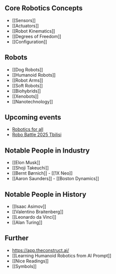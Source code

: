 ## Core Robotics Concepts
- [[Sensors]]
- [[Actuators]]
- [[Robot Kinematics]]
- [[Degrees of Freedom]]
- [[Configuration]]

## Robots
- [[Dog Robots]]
- [[Humanoid Robots]]
- [[Robot Arms]]
- [[Soft Robots]]
- [[Biohybrids]]
- [[Xenobots]]
- [[Nanotechnology]]

## Upcoming events
- [Robotics for all](https://www.roboticsforall.net/)
- [Robo Battle 2025 Tbilisi](https://www.facebook.com/events/tbilisi-georgia/robo-battle-2025/613974718346782/)

## Notable People in Industry
- [[Elon Musk]]
- [[Shoji Takeuchi]]
- [[Bernt Børnich]] - [[1X Neo]]
- [[Aaron Saunders]] - [[Boston Dynamics]]

## Notable People in History
- [[Isaac Asimov]]
- [[Valentino Braitenberg]]
- [[Leonardo da Vinci]]
- [[Alan Turing]]

## Further
- https://app.theconstruct.ai/
- [[Learning Humanoid Robotics from AI Prompt]]
- [[Nice Readings]]
- [[Symbols]]
